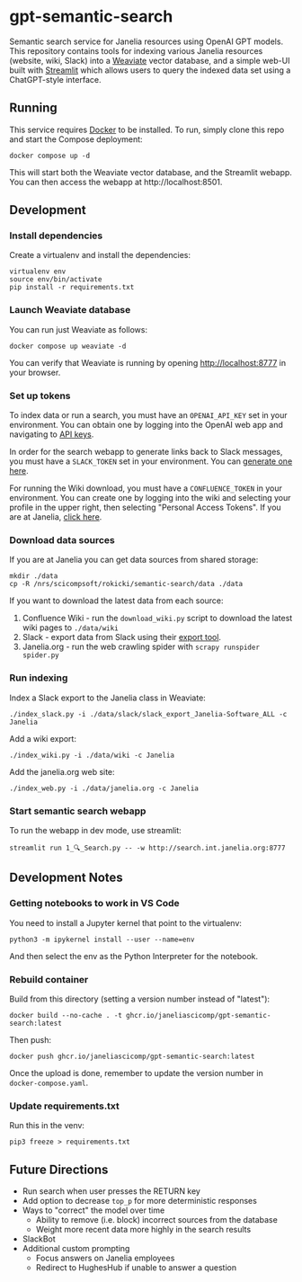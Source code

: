 # gpt-semantic-search

Semantic search service for Janelia resources using OpenAI GPT models. This repository contains tools for indexing various Janelia resources (website, wiki, Slack) into a [Weaviate](https://weaviate.io/) vector database, and a simple web-UI built with [Streamlit](https://streamlit.io/) which allows users to query the indexed data set using a ChatGPT-style interface.

## Running

This service requires [Docker](https://docs.docker.com/get-docker/) to be installed. To run, simply clone this repo and start the Compose deployment:

    docker compose up -d

This will start both the Weaviate vector database, and the Streamlit webapp. You can then access the webapp at http://localhost:8501.

## Development

### Install dependencies

Create a virtualenv and install the dependencies:

    virtualenv env
    source env/bin/activate
    pip install -r requirements.txt

### Launch Weaviate database

You can run just Weaviate as follows:

    docker compose up weaviate -d

You can verify that Weaviate is running by opening [http://localhost:8777]() in your browser.

### Set up tokens

To index data or run a search, you must have an `OPENAI_API_KEY` set in your environment. You can obtain one by logging into the OpenAI web app and navigating to [API keys](https://platform.openai.com/account/api-keys).

In order for the search webapp to generate links back to Slack messages, you must have a `SLACK_TOKEN` set in your environment. You can [generate one here](https://api.slack.com/tutorials/tracks/getting-a-token).

For running the Wiki download, you must have a `CONFLUENCE_TOKEN` in your environment. You can create one by logging into the wiki and selecting your profile in the upper right, then selecting "Personal Access Tokens". If you are at Janelia, [click here](https://wikis.janelia.org/plugins/personalaccesstokens/usertokens.action).

### Download data sources

If you are at Janelia you can get data sources from shared storage:

    mkdir ./data
    cp -R /nrs/scicompsoft/rokicki/semantic-search/data ./data

If you want to download the latest data from each source:

1. Confluence Wiki - run the `download_wiki.py` script to download the latest wiki pages to `./data/wiki`
2. Slack - export data from Slack using their [export tool](https://slack.com/help/articles/201658943-Export-your-workspace-data).
3. Janelia.org - run the web crawling spider with `scrapy runspider spider.py`

### Run indexing

Index a Slack export to the Janelia class in Weaviate:

    ./index_slack.py -i ./data/slack/slack_export_Janelia-Software_ALL -c Janelia

Add a wiki export:

    ./index_wiki.py -i ./data/wiki -c Janelia

Add the janelia.org web site:

    ./index_web.py -i ./data/janelia.org -c Janelia


### Start semantic search webapp

To run the webapp in dev mode, use streamlit:

    streamlit run 1_🔍_Search.py -- -w http://search.int.janelia.org:8777


## Development Notes

### Getting notebooks to work in VS Code

You need to install a Jupyter kernel that point to the virtualenv:

    python3 -m ipykernel install --user --name=env

And then select the env as the Python Interpreter for the notebook.

### Rebuild container

Build from this directory (setting a version number instead of "latest"):

    docker build --no-cache . -t ghcr.io/janeliascicomp/gpt-semantic-search:latest

Then push:

    docker push ghcr.io/janeliascicomp/gpt-semantic-search:latest

Once the upload is done, remember to update the version number in `docker-compose.yaml`.

### Update requirements.txt

Run this in the venv:

    pip3 freeze > requirements.txt


## Future Directions

* Run search when user presses the RETURN key
* Add option to decrease `top_p` for more deterministic responses
* Ways to "correct" the model over time
    * Ability to remove (i.e. block) incorrect sources from the database
    * Weight more recent data more highly in the search results
* SlackBot
* Additional custom prompting
    * Focus answers on Janelia employees
    * Redirect to HughesHub if unable to answer a question


